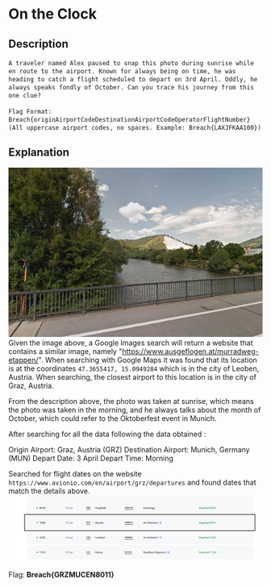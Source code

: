 # On the Clock
## Description
```
A traveler named Alex paused to snap this photo during sunrise while en route to the airport. Known for always being on time, he was heading to catch a flight scheduled to depart on 3rd April. Oddly, he always speaks fondly of October. Can you trace his journey from this one clue?

Flag Format: Breach{originAirportCodeDestinationAirportCodeOperatorFlightNumber} (All uppercase airport codes, no spaces. Example: Breach{LAXJFKAA100})
```

## Explanation
![image](images/On_The_Clock.jpeg)
Given the image above, a Google Images search will return a website that contains a similar image, namely "https://www.ausgeflogen.at/murradweg-etappen/". When searching with Google Maps it was found that its location is at the coordinates `47.3655417, 15.0949284` which is in the city of Leoben, Austria. When searching, the closest airport to this location is in the city of Graz, Austria. 

From the description above, the photo was taken at sunrise, which means the photo was taken in the morning, and he always talks about the month of October, which could refer to the Oktoberfest event in Munich.

After searching for all the data following the data obtained :

Origin Airport: Graz, Austria (GRZ)
Destination Airport: Munich, Germany (MUN)
Depart Date: 3 April
Depart Time: Morning

Searched for flight dates on the website `https://www.avionio.com/en/airport/grz/departures` and found dates that match the details above.
![image](images/depart.png)

Flag: **Breach{GRZMUCEN8011}**